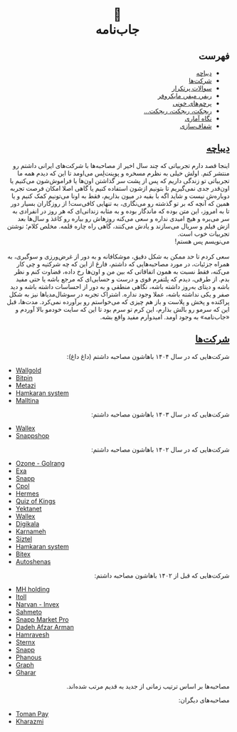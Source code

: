 
<h1 align="center"><span class="main-title-emoji">💼</span><br/><span lang="fa" class="main-title">جاب‌نامه </span></h1>

<h2 id="toc" dir="rtl"><a class="header" href="#toc">فهرست</a></h2>
<ul dir="rtl" class="list-titles">
    <li><a href="#intro">دیباچه</a></li>
    <li><a href="#companies">شرکت‌ها</a></li>
    <li><a href="FAQ.md">سوالات پرتکرار</a></li>
    <li><a href="referral.md">ریفر، میفر، مایکروفر</a></li>
    <li><a href="redflags.md">پرچم‌های خونی</a></li>
    <li><a href="rejection.md">ریجکت، ریجکت، ریجکت...</a></li>
    <li><a href="statistics.md">نگاه آماری</a></li>
    <li><a href="clarifying.md">شفاف‌سازی</a></li>
</ul>


<div class="intro">

<h2 id="intro" dir="rtl"><a class="header" href="#intro">دیباچه</a></h2>
<p dir="rtl">
اینجا قصد دارم تجربیاتی که چند سال اخیر از مصاحبه‌ها با شرکت‌های ایرانی داشتم رو منتشر کنم. اولش خیلی به نظرم مسخره و پوینت‌لِس می‌اومد تا این که دیدم همه ما تجربیاتی تو زندگی داریم که پس از پشت سر گذاشتن اون‌ها یا فراموش‌شون می‌کنیم یا اون‌قدر جدی نمی‌گیریم تا بتونیم ازشون استفاده کنیم یا گاهی اصلا امکان فرصت تجربه دوباره‌ش نیست و شاید اگه با بقیه در میون بذاریم، فقط به اونا می‌تونیم کمک کنیم و یا همین که آنچه که بر تو گذشته رو می‌نگاری، به تنهایی کافی‌ست! از روزگاران بسیار دور تا به امروز، این متن بوده که ماندگار بوده و به مثابه زندانی‌ای که هر روز در انفرادی به سر می‌بره‌ و هیچ امیدی نداره و سعی می‌کنه روزهاش رو بیاره رو کاغذ و سال‌ها بعد ازش فیلم و سریال می‌سازند و یادش می‌کنند، گاهی راه چاره قلمه. مخلص کلام؛ نوشتن تجربیات خوب است.
<br />
می‌نویسم پس هستم!
<br /><br />
سعی کردم تا حد ممکن به شکل دقیق، موشکافانه و به دور از غرض‌ورزی و سوگیری، به همراه جزئیات، در مورد مصاحبه‌‌هایی که داشتم، فارغ از این که چه شرکتیه و چی کار می‌کنه، فقط نسبت به همون اتفاقاتی که بین من و اون‌ها رخ داده، قضاوت کنم و نظر بدم. از طرفی، دیدم که پلتفرم قوی و درست و حسابی‌ای که مرجع باشه یا حتی مفید باشه و دیتای به‌روز داشته باشه، نگاهی منطقی و به دور از احساسات داشته باشه و دید صفر و یکی نداشته باشه، عملا وجود نداره. اشتراک تجربه در سوشال‌مدیاها نیز به شکل پراکنده و پخش و پلاست و باز هم چیزی که می‌خواستم رو برآورده نمی‌کرد. مدت‌ها، قبل این که سرمو رو بالش بذارم، این کرم تو سرم بود تا این که سایت خودمو بالا آوردم و «جاب‌نامه» به وجود اومد. امیدوارم مفید واقع بشه.
</p>

</div>




<h2 id="companies" dir="rtl"><a class="header" href="#companies">شرکت‌ها</a></h2>

<p dir="rtl" class="border-bottom">
شرکت‌هایی که در سال ۱۴۰۴ باهاشون مصاحبه داشتم (داغ داغ):
</p>

- [Wallgold](./wallex/wallgold.md)
- [Bitpin](./bitpin/bitpin.md)
- [Metazi](./metazi.md)
- [Hamkaran system](./hamkaransystem/1404.md)
- [Malltina](./malltina.md)

<p dir="rtl" class="border-bottom">
شرکت‌هایی که در سال ۱۴۰۳ باهاشون مصاحبه داشتم:
</p>

- [Wallex](./wallex/wallex1403.md)
- [Snappshop](./snapp/snappshop.md)

<p dir="rtl" class="border-bottom">
شرکت‌هایی که در سال ۱۴۰۲ باهاشون مصاحبه داشتم:
</p>

- [Ozone - Golrang](./ozone.md)
- [Exa](./exalab.md)
- [Snapp](./snapp/snapp_cab_2.md)
- [Cpol](./cpol.md)
- [Hermes](./hermes.md)
- [Quiz of Kings](./QuizOfKings.md)
- [Yektanet](./yektanet.md)
- [Wallex](./wallex/wallex1402.md)
- [Digikala](./digikala/digikala.md)
- [Karnameh](./karnameh.md)
- [Siztel](./siztel/siztel.md)
- [Hamkaran system](./hamkaran-system.md)
- [Bitex](./bitex/bitex.md)
- [Autoshenas](./autoshenas.md)

<p dir="rtl" class="border-bottom">
شرکت‌هایی که قبل از ۱۴۰۲ باهاشون مصاحبه داشتم:
</p>

- [MH holding](./mhholding.md)
- [Itoll](./itoll.md)
- [Narvan - Invex](./narvan.md)
- [Sahmeto](./sahmeto.md)
- [Snapp Market Pro](./snapp/snapp_market_pro.md)
- [Dadeh Afzar Arman](./daa.md)
- [Hamravesh](./hamravesh/hamravesh.md)
- [Sternx](./sternx/sternx.md)
- [Snapp](./snapp/snapp_cab_1.md)
- [Phanous](./phanous/phanous.md)
- [Graph](./graph/graph.md)
- [Gharar](./gharar.md)

<p dir="rtl" >
مصاحبه‌ها بر اساس ترتیب زمانی از جدید به قدیم مرتب شده‌اند.
</p>

<p dir="rtl" class="border-bottom">
مصاحبه‌های دیگران:
</p>

- [Toman Pay](./tomanpay/senior_backend_position.md)
- [Kharazmi](./dpkharazmi.md)
